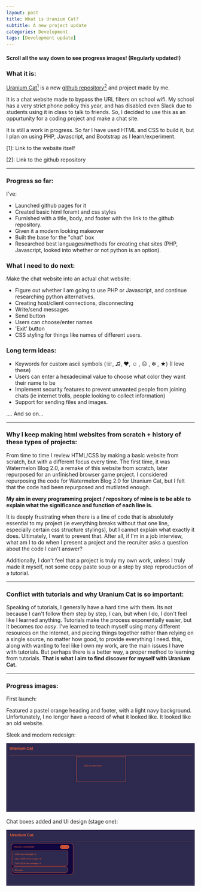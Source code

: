 ```yaml
---
layout: post
title: What is Uranium Cat?
subtitle: A new project update
categories: Development
tags: [Development update]
---
```

#### Scroll all the way down to see progress images! (Regularly updated!)
### What it is:

[Uranium Cat<sup>1</sup>](https://m-watermelon.github.io/Uranium-cat/)  is a new [github repository<sup>2</sup>](https://github.com/M-watermelon/Uranium-cat) and project made by me. 

It is a chat website made to bypass the URL filters on school wifi. My school has a very strict phone policy this year, and has disabled even Slack due to students using it in class to talk to friends. So, I decided to use this as an oppurtunity for a coding project and make a chat site. 

It is still a work in progress. So far I have used HTML and CSS to build it, but I plan on using PHP, Javascript, and Bootstrap as I learn/experiment. 



[1]: Link to the website itself

[2]: Link to the github repository

---
### Progress so far:

I've:
- Launched github pages for it
- Created basic html foramt and css styles 
- Furnished with a title, body, and footer with the link to the github repository.
- Given it a modern looking makeover
- Built the base for the "chat" box
- Researched best languages/methods for creating chat sites (PHP, Javascript, looked into whether or not python is an option).

### What I need to do next:

Make the chat website into an actual chat website:
- Figure out whether I am going to use PHP or Javascript, and continue researching python alternatives.
- Creating host/client connections, disconnecting
- Write/send messages
- Send button
- Users can choose/enter names
- 'Exit' button
- CSS styling for things like names of different users.

### Long term ideas:

- Keywords for custom ascii symbols (☏, ♫, ♥,  ☺ ,  ☹ , ❇ , ★) (I love these)
- Users can enter a hexadecimal value to choose what color they want their name to be
- Implement security features to prevent unwanted people from joining chats (ie internet trolls, people looking to collect information)
- Support for sending files and images.


.... And so on...

---
### Why I keep making html websites from scratch + history of these types of projects:


From time to time I review HTML/CSS by making a basic website from scratch, but with a different focus every time. The first time, it was Watermelon Blog 2.0, a remake of this website from scratch, later repurposed for an unfinished browser game project. I considered repurposing the code for Watermelon Blog 2.0 for Uranium Cat, but I felt that the code had been repurposed and mutilated enough. 


**My aim in every programming project / repository of mine is to be able to explain what the significance and function of each line is.**

It is deeply frustrating when there is a line of code that is absolutely essential to my project (ie everything breaks without that one line, especially certain css structure stylings), but I cannot explain what exactly it does. Ultimately, I want to prevent that. After all, if I'm in a job interview, what am I to do when I present a project and the recruiter asks a question about the code I can't answer? 

Additionally, I don't feel that a project is truly my own work, unless I truly made it myself, not some copy paste soup or a step by step reproduction of a tutorial.

---

### Conflict with tutorials and why Uranium Cat is so important:
Speaking of tutorials, I generally have a hard time with them. Its not because I can't follow them step by step, I can, but when I do, I don't feel like I learned anything. Tutorials make the process exponentially easier, but it becomes *too easy*. I've learned to teach myself using many different resources on the internet, and piecing things together rather than relying on a single source, no matter how good, to provide everything I need. this, along with wanting to feel like I own my work, are the main issues I have with tutorials. But perhaps there is a better way, a proper method to learning from tutorials. **That is what I aim to find discover for myself with Uranium Cat.**




---


### Progress images:


First launch:

Featured a pastel orange heading and footer, with a light navy background. Unfortunately, I no longer have a record of what it looked like. It looked like an old website.

Sleek and modern redesign:

<img src="https://github.com/M-watermelon/WatermelonBlog/blob/main/assets/images/banners/uranium/second.png" alt="Redesign">


Chat boxes added and UI design (stage one):

<img src="https://github.com/M-watermelon/WatermelonBlog/blob/main/assets/images/banners/uranium/third.png" alt="Chat box">